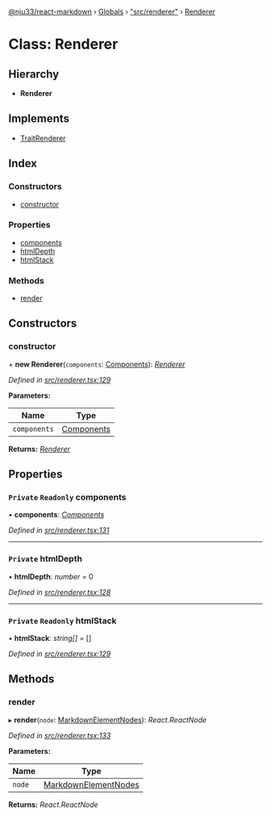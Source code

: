 [@nju33/react-markdown](../README.md) › [Globals](../globals.md) › ["src/renderer"](../modules/_src_renderer_.md) › [Renderer](_src_renderer_.renderer.md)

# Class: Renderer

## Hierarchy

* **Renderer**

## Implements

* [TraitRenderer](../interfaces/_src_renderer_.traitrenderer.md)

## Index

### Constructors

* [constructor](_src_renderer_.renderer.md#constructor)

### Properties

* [components](_src_renderer_.renderer.md#private-readonly-components)
* [htmlDepth](_src_renderer_.renderer.md#private-htmldepth)
* [htmlStack](_src_renderer_.renderer.md#private-readonly-htmlstack)

### Methods

* [render](_src_renderer_.renderer.md#render)

## Constructors

###  constructor

\+ **new Renderer**(`components`: [Components](../interfaces/_src_renderer_.components.md)): *[Renderer](_src_renderer_.renderer.md)*

*Defined in [src/renderer.tsx:129](https://github.com/nju33/react-markdown/blob/5327386/src/renderer.tsx#L129)*

**Parameters:**

Name | Type |
------ | ------ |
`components` | [Components](../interfaces/_src_renderer_.components.md) |

**Returns:** *[Renderer](_src_renderer_.renderer.md)*

## Properties

### `Private` `Readonly` components

• **components**: *[Components](../interfaces/_src_renderer_.components.md)*

*Defined in [src/renderer.tsx:131](https://github.com/nju33/react-markdown/blob/5327386/src/renderer.tsx#L131)*

___

### `Private` htmlDepth

• **htmlDepth**: *number* = 0

*Defined in [src/renderer.tsx:128](https://github.com/nju33/react-markdown/blob/5327386/src/renderer.tsx#L128)*

___

### `Private` `Readonly` htmlStack

• **htmlStack**: *string[]* = []

*Defined in [src/renderer.tsx:129](https://github.com/nju33/react-markdown/blob/5327386/src/renderer.tsx#L129)*

## Methods

###  render

▸ **render**(`node`: [MarkdownElementNodes](../modules/_src_interfaces_.md#markdownelementnodes)): *React.ReactNode*

*Defined in [src/renderer.tsx:133](https://github.com/nju33/react-markdown/blob/5327386/src/renderer.tsx#L133)*

**Parameters:**

Name | Type |
------ | ------ |
`node` | [MarkdownElementNodes](../modules/_src_interfaces_.md#markdownelementnodes) |

**Returns:** *React.ReactNode*

